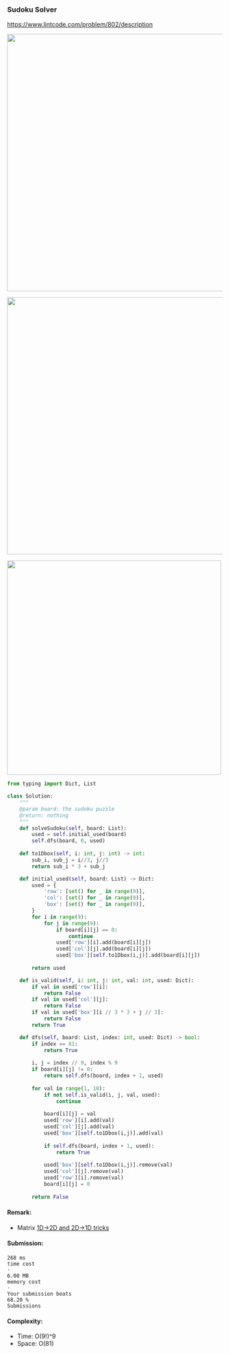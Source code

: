 ### Sudoku Solver
https://www.lintcode.com/problem/802/description

<p>
    <img src="https://leetcode.com/problems/sudoku-solver/Figures/37/37_const3.png" width="600" />
</p>
<p>
    <img src="https://leetcode.com/problems/sudoku-solver/Figures/37/37_backtrack2.png" width="600" />
</p>
<p>
    <img src="https://leetcode.com/problems/sudoku-solver/Figures/36/36_boxes_2.png" width="500" />
</p>
                                                     
>
```python
from typing import Dict, List

class Solution:
    """
    @param board: the sudoku puzzle
    @return: nothing
    """
    def solveSudoku(self, board: List):
        used = self.initial_used(board)
        self.dfs(board, 0, used)
        
    def to1Dbox(self, i: int, j: int) -> int:
        sub_i, sub_j = i//3, j//3
        return sub_i * 3 + sub_j

    def initial_used(self, board: List) -> Dict:
        used = {
            'row': [set() for _ in range(9)],
            'col': [set() for _ in range(9)],
            'box': [set() for _ in range(9)],
        }
        for i in range(9):
            for j in range(9):
                if board[i][j] == 0:
                    continue
                used['row'][i].add(board[i][j])
                used['col'][j].add(board[i][j])
                used['box'][self.to1Dbox(i,j)].add(board[i][j])
                
        return used

    def is_valid(self, i: int, j: int, val: int, used: Dict):
        if val in used['row'][i]:
            return False
        if val in used['col'][j]:
            return False
        if val in used['box'][i // 3 * 3 + j // 3]:
            return False
        return True

    def dfs(self, board: List, index: int, used: Dict) -> bool:
        if index == 81:
            return True
            
        i, j = index // 9, index % 9
        if board[i][j] != 0:
            return self.dfs(board, index + 1, used)
        
        for val in range(1, 10):
            if not self.is_valid(i, j, val, used):
                continue
            
            board[i][j] = val
            used['row'][i].add(val)
            used['col'][j].add(val)
            used['box'][self.to1Dbox(i,j)].add(val)
            
            if self.dfs(board, index + 1, used):
                return True
            
            used['box'][self.to1Dbox(i,j)].remove(val)
            used['col'][j].remove(val)
            used['row'][i].remove(val)
            board[i][j] = 0
        
        return False

```
#### Remark:
- Matrix [1D->2D and 2D->1D tricks](https://github.com/chkao831/Algo_learning_notes/blob/main/BinarySearch/LeetCode_74_Search-a-2D-Matrix.md)
#### Submission:
```
268 ms
time cost
·
6.00 MB
memory cost
·
Your submission beats
68.20 %
Submissions
```
#### Complexity:
- Time: O(9!)^9
- Space: O(81)
